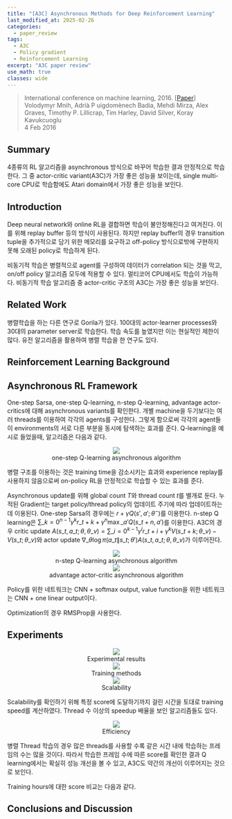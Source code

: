 ```yaml
---
title: "[A3C] Asynchronous Methods for Deep Reinforcement Learning"
last_modified_at: 2025-02-26
categories:
  - paper_review
tags:
  - A3C
  - Policy gradient
  - Reinforcement Learning
excerpt: "A3C paper review"
use_math: true
classes: wide
---
```


> International conference on machine learning, 2016. [[Paper](https://arxiv.org/abs/1602.01783)]
> Volodymyr Mnih, Adrià P
> uigdomènech Badia, Mehdi Mirza, Alex Graves, Timothy P. Lillicrap, Tim Harley, David Silver, Koray Kavukcuoglu  
> 4 Feb 2016

## Summary

4종류의 RL 알고리즘을 asynchronous 방식으로 바꾸어 학습한 결과 안정적으로 학습한다. 그 중 actor-critic variant(A3C)가 가장 좋은 성능을 보이는데, single multi-core CPU로 학습함에도 Atari domain에서 가장 좋은 성능을 보인다.

## Introduction

Deep neural network와 online RL을 결합하면 학습이 불안정해진다고 여겨진다. 이를 위해 replay buffer 등의 방식이 사용된다. 하지만 replay buffer의 경우 transition tuple을 추가적으로 담기 위한 메모리를 요구하고 off-policy 방식으로밖에 구현하지 못해 오래된 policy로 학습하게 된다.

비동기적 학습은 병렬적으로 agent를 구성하여 데이터가 correlation 되는 것을 막고, on/off policy 알고리즘 모두에 적용할 수 있다. 멀티코어 CPU에서도 학습이 가능하다. 비동기적 학습 알고리즘 중 actor-critic 구조의 A3C는 가장 좋은 성능을 보인다.


## Related Work

병렬학습을 하는 다른 연구로 Gorila가 있다. 100대의 actor-learner processes와 30대의 parameter server로 학습한다. 학습 속도를 높였지만 이는 현실적인 제한이 많다. 유전 알고리즘을 활용하여 병렬 학습을 한 연구도 있다.


## Reinforcement Learning Background

## Asynchronous RL Framework

One-step Sarsa, one-step Q-learning, n-step Q-learning, advantage actor-critics에 대해 asynchronous variants를 확인한다. 개별 machine을 두기보다는 여러 threads를 이용하여 각각의 agents를 구성한다. 그렇게 함으로써 각각의 agent들이 environments의 서로 다른 부분을 동시에 탐색하는 효과를 준다. Q-learning을 예시로 들었을때, 알고리즘은 다음과 같다.

<center>
<img src='{{"assets/images/A3C/a3c5.png" | relative_url}}' style="max-width: 100%; width: auto;">
<figcaption style="text-align: center;">one-step Q-learning asynchronous algorithm</figcaption>
</center>


병렬 구조를 이용하는 것은 training time을 감소시키는 효과와 experience replay를 사용하지 않음으로써 on-policy RL을 안정적으로 학습할 수 있는 효과를 준다.

Asynchronous update를 위해 global count $T$와 thread count $t$를 별개로 둔다. 누적된 Gradient는 target policy/thread policy의 업데이트 주기에 따라 업데이트하는데 이용된다. One-step Sarsa의 경우에는 $r+\gamma Q(s',a';\theta^-)$를 이용한다. n-step Q learning은 $\sum\_{k=0}^{n-1} \gamma^k r\_{t+k} + \gamma^n \max\_{a'} Q(s\_{t+n}, a')$를 이용한다. A3C의 경우 critic update $A(s\_t, a\_t; \theta, \theta\_v) = \sum\_{i=0}^{k-1} \gamma^i r\_{t+i} + \gamma^k V(s\_{t+k}; \theta\_v) - V(s\_t; \theta\_v)$와 actor update $\nabla\_{\theta} \log \pi (a\_t \| s\_t; \theta') A(s\_t, a\_t; \theta, \theta\_v)$가 이루어진다.

<center>
<img src='{{"assets/images/A3C/a3c6.png" | relative_url}}' style="max-width: 100%; width: auto;">
<figcaption style="text-align: center;">n-step Q-learning asynchronous algorithm</figcaption>
</center>

<center>
<img src='{{"assets/images/A3C/a3c7.png" | relative_url}}' style="max-width: 100%; width: auto;">
<figcaption style="text-align: center;">advantage actor-critic asynchronous algorithm</figcaption>
</center>

Policy를 위한 네트워크는 CNN + softmax output, value function을 위한 네트워크는 CNN + one linear output이다.

Optimization의 경우 RMSProp을 사용한다.

## Experiments

<center>
<img src='{{"assets/images/A3C/a3c1.png" | relative_url}}' style="max-width: 100%; width: auto;">
<figcaption style="text-align: center;">Experimental results</figcaption>
</center>

<center>
<img src='{{"assets/images/A3C/a3c2.png" | relative_url}}' style="max-width: 100%; width: auto;">
<figcaption style="text-align: center;">Training methods</figcaption>
</center>

<center>
<img src='{{"assets/images/A3C/a3c3.png" | relative_url}}' style="max-width: 100%; width: auto;">
<figcaption style="text-align: center;">Scalability</figcaption>
</center>

Scalability를 확인하기 위해 특정 score에 도달하기까지 걸린 시간을 토대로 training speed를 계산하였다. Thread 수 이상의 speedup 배율을 보인 알고리즘들도 있다.

<center>
<img src='{{"assets/images/A3C/a3c4.png" | relative_url}}' style="max-width: 100%; width: auto;">
<figcaption style="text-align: center;">Efficiency</figcaption>
</center>

병렬 Thread 학습의 경우 많은 threads를 사용할 수록 같은 시간 내에 학습하는 프레임의 수는 많을 것이다. 따라서 학습한 프레임 수에 따른 score를 확인한 결과 Q learning에서는 확실히 성능 개선을 볼 수 있고, A3C도 약간의 개선이 이루어지는 것으로 보인다.

Training hours에 대한 score 비교는 다음과 같다.

## Conclusions and Discussion